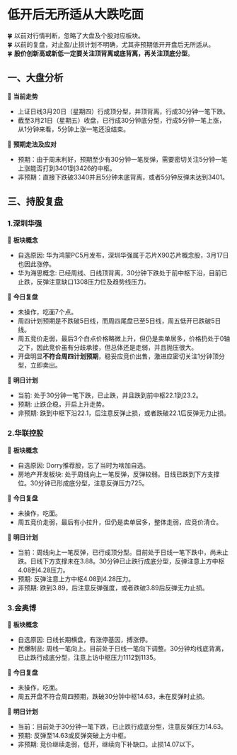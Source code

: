 # 低开后无所适从大跌吃面

 
:four_leaf_clover: 以前对行情判断，忽略了大盘及个股对应板块。  
:four_leaf_clover: 以前的复盘，对止盈/止损计划不明确，尤其非预期低开开盘后无所适从。  
:four_leaf_clover: **股价创新高或新低一定要关注顶背离或底背离，再关注顶底分型**。

## 一、大盘分析

:cherries: **当前走势**

* 上证日线3月20日（星期四）行成顶分型，并顶背离，行成30分钟一笔下跌。  
* 截至3月21日（星期五）收盘，已行成30分钟底分型，行成5分钟一笔上涨，从1分钟来看，5分钟上涨一笔还没结束。

:cherries: **预期走法及应对**

* 预期：由于周末利好，预期至少有30分钟一笔反弹，需要密切关注5分钟一笔上涨能否打到3401到3426的中枢。  
* 非预期：直接下跌破3340并且5分钟未底背离，或者5分钟反弹未达到3401。

## 三、持股复盘

### 1.深圳华强

:cherries: **板块概念**  
  * 自选原因: 华为鸿蒙PC5月发布，深圳华强属于芯片X90芯片概念股，3月17日也因此涨停。   
  * 华为海思概念: 已经周线、日线顶背离，30分钟下跌处于前中枢下沿，目前已止跌，反弹注意缺口1308压力位及趋势线压力。 

:cherries: **今日复盘**  
  * 未操作，吃面7个点。  
  * 周四计划预期是不跌破5日线，而周四尾盘已至5日线，周五低开已跌破5日线。  
  * 周五竞价走弱，最后3个白点价格略微上升，但仍是卖单居多，价格扔处于0轴之下，因此竞价虽有分歧承接，但总体还是走弱，并且抛压很大。  
  * 开盘明显**不符合周四计划预期**，稳妥应竞价出售，激进应密切关注1分钟顶分型，立即卖出。 
  
:cherries: **明日计划**  
  * 当前: 处于30分钟一笔下跌，已止跌，并且跌到前中枢22.1到23.2。  
  * 预期: 止跌企稳，开启上升走势。
  * 非预期: 跌到中枢下沿22.1，后注意反弹止损，或者跌破22.1后反弹无力止损。


### 2.华联控股

:cherries: **板块概念**  
  * 自选原因: Dorry推荐股，忘了当时为啥加自选。   
  * 房地产开发板块: 处于周线向上一笔反弹，反弹较弱。日线已跌到下方支撑位。30分钟已形成底分型，注意反弹压力725。

:cherries: **今日复盘**  
  * 未操作，吃面。  
  * 周五竞价走弱，最后有小拉升，但仍是卖单居多，整体走弱，应竞价清仓。   
  
:cherries: **明日计划**  
  * 当前：周线向上一笔反弹，已行成顶分型。目前处于日线一笔下跌中，尚未止跌。日线下方支撑未在3.88。30分钟已止跌行成底分型，反弹注意上方中枢4.08到4.28压力。  
  * 预期: 反弹注意上方中枢4.08到4.28压力。
  * 非预期: 跌到3.89，后注意反弹强度，或者跌破3.89后反弹无力止损。

### 3.金奥博

:cherries: **板块概念**  
  * 自选原因: 日线长期横盘，有涨停基因，搏涨停。   
  * 民爆制品: 周线一笔向上。目前处于日线一笔向下调整。30分钟均线底背离，已止跌行成底分型，注意上访中枢压力1112到1135。

:cherries: **今日复盘**  
  * 未操作，吃面。  
  * 周五开盘不符合周四预期，跌破30分钟中枢14.63，未在反弹时止损。
  
:cherries: **明日计划**  
  * 当前：目前处于30分钟一笔下跌，已止跌行成底分型，注意反弹压力14.63。  
  * 预期: 反弹至14.63或反弹突破上方中枢。
  * 非预期: 竞价继续走弱，低开，继续向下补缺口。止损14.07以下。